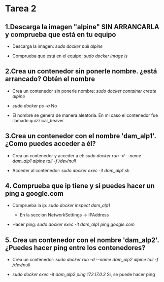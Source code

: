 # Tarea 2

## 1.Descarga la imagen "alpine" SIN ARRANCARLA y comprueba que está en tu equipo

- Descarga la imagen: *sudo docker pull alpine*

- Comprueba que está en el equipo: *sudo docker image ls*

## 2.Crea un contenedor sin ponerle nombre. ¿está arrancado? Obtén el nombre

- Crea un contenedor sin ponerle nombre: *sudo docker container create alpine*

- *sudo docker ps -a* No

- El nombre se genera de manera aleatoria. En mi caso el contenedor fue llamado quizzical_beaver

## 3.Crea un contenedor con el nombre 'dam_alp1'. ¿Como puedes acceder a él?

- Crea un contenedor y acceder a el: *sudo docker run -d --name dam_alp1 alpine tail -f /dev/null*

- Acceder al contenedor: *sudo docker exec -it dam_alp1 sh*

## 4. Comprueba que ip tiene y si puedes hacer un ping a google.com

- Comprueba la ip: *sudo docker inspect dam_alp1*

    - En la seccion NetworkSettings -> IPAddress

- Hacer ping: *sudo docker exec -it dam_alp1 ping google.com*

## 5. Crea un contenedor con el nombre 'dam_alp2'. ¿Puedes hacer ping entre los contenedores?

- Crea un contenedor: *sudo docker run -d --name dam_alp2 alpine tail -f /dev/null*

- *sudo docker exec -it dam_alp2 ping 172.17.0.2* Si, se puede hacer ping
